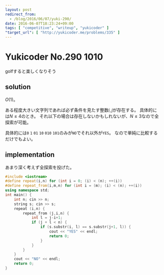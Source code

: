 ```yaml
---
layout: post
redirect_from:
  - /blog/2016/06/07/yuki-290/
date: 2016-06-07T18:23:24+09:00
tags: [ "competitive", "writeup", "yukicoder" ]
"target_url": [ "http://yukicoder.me/problems/335" ]
---
```


# Yukicoder No.290 1010

golfすると楽しくなりそう

## solution

$O(1)$。

ある程度大きい文字列であれば必ず条件を見たす整数$i,j$が存在する。
具体的には$N \le 4$のとき。
それ以下の場合は存在しないかもしれないが、$N \le 3$なので全探索が可能。

具体的には`0` `1` `01` `10` `010` `101`のみが`NO`でそれ以外が`YES`。
なので単純に比較するだけでもよい。

## implementation

あまり深く考えず全探索を投げた。

``` c++
#include <iostream>
#define repeat(i,n) for (int i = 0; (i) < (n); ++(i))
#define repeat_from(i,m,n) for (int i = (m); (i) < (n); ++(i))
using namespace std;
int main() {
    int n; cin >> n;
    string s; cin >> s;
    repeat (i,n) {
        repeat_from (j,i,n) {
            int l = j-i+1;
            if (j + l < n) {
                if (s.substr(i, l) == s.substr(j+1, l)) {
                    cout << "YES" << endl;
                    return 0;
                }
            }
        }
    }
    cout << "NO" << endl;
    return 0;
}
```
